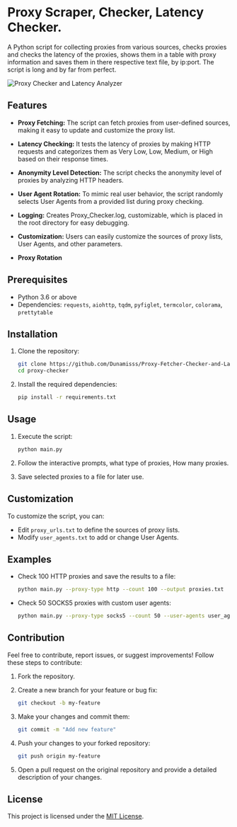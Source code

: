 # Proxy Scraper, Checker, Latency Checker.

A Python script for collecting proxies from various sources, checks proxies and checks the latency of the proxies, shows them in a table with proxy information and saves them in there respective text file, by ip:port. The script is long and by far from perfect.

![Proxy Checker and Latency Analyzer](proxy-checker.png)

## Features

- **Proxy Fetching:** The script can fetch proxies from user-defined sources, making it easy to update and customize the proxy list.

- **Latency Checking:** It tests the latency of proxies by making HTTP requests and categorizes them as Very Low, Low, Medium, or High based on their response times.

- **Anonymity Level Detection:** The script checks the anonymity level of proxies by analyzing HTTP headers.

- **User Agent Rotation:** To mimic real user behavior, the script randomly selects User Agents from a provided list during proxy checking.

- **Logging:** Creates Proxy_Checker.log, customizable, which is placed in the root directory for easy debugging. 

- **Customization:** Users can easily customize the sources of proxy lists, User Agents, and other parameters.

- **Proxy Rotation** 

## Prerequisites

- Python 3.6 or above
- Dependencies: `requests`, `aiohttp`, `tqdm`, `pyfiglet`, `termcolor`, `colorama`, `prettytable`

## Installation

1. Clone the repository:

    ```bash
    git clone https://github.com/Dunamisss/Proxy-Fetcher-Checker-and-Latency-Analyzer.git
    cd proxy-checker
    ```

2. Install the required dependencies:

    ```bash
    pip install -r requirements.txt
    ```

## Usage

1. Execute the script:

    ```bash
    python main.py
    ```

2. Follow the interactive prompts, what type of proxies, How many proxies.

3. Save selected proxies to a file for later use.

## Customization

To customize the script, you can:

- Edit `proxy_urls.txt` to define the sources of proxy lists.
- Modify `user_agents.txt` to add or change User Agents.

## Examples

- Check 100 HTTP proxies and save the results to a file:

    ```bash
    python main.py --proxy-type http --count 100 --output proxies.txt
    ```

- Check 50 SOCKS5 proxies with custom user agents:

    ```bash
    python main.py --proxy-type socks5 --count 50 --user-agents user_agents.txt
    ```

## Contribution

Feel free to contribute, report issues, or suggest improvements! Follow these steps to contribute:

1. Fork the repository.

2. Create a new branch for your feature or bug fix:

    ```bash
    git checkout -b my-feature
    ```

3. Make your changes and commit them:

    ```bash
    git commit -m "Add new feature"
    ```

4. Push your changes to your forked repository:

    ```bash
    git push origin my-feature
    ```

5. Open a pull request on the original repository and provide a detailed description of your changes.

## License

This project is licensed under the [MIT License](LICENSE).
